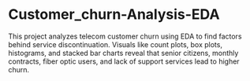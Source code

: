 # Customer_churn-Analysis-EDA
This project analyzes telecom customer churn using EDA to find factors behind service discontinuation. Visuals like count plots, box plots, histograms, and stacked bar charts reveal that senior citizens, monthly contracts, fiber optic users, and lack of support services lead to higher churn.
